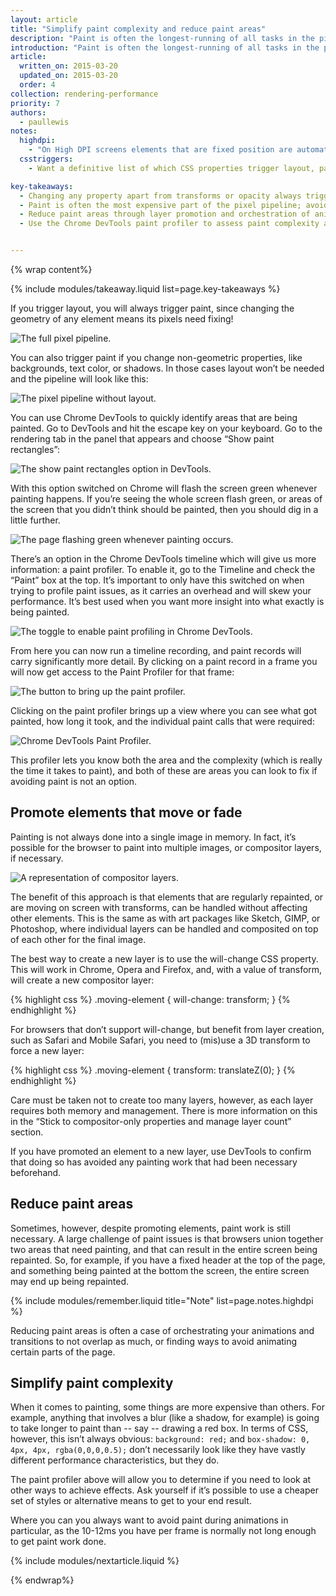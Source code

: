 ```yaml
---
layout: article
title: "Simplify paint complexity and reduce paint areas"
description: "Paint is often the longest-running of all tasks in the pipeline, and one to avoid if at all possible."
introduction: "Paint is often the longest-running of all tasks in the pipeline, and one to avoid if at all possible."
article:
  written_on: 2015-03-20
  updated_on: 2015-03-20
  order: 4
collection: rendering-performance
priority: 7
authors:
  - paullewis
notes:
  highdpi:
    - "On High DPI screens elements that are fixed position are automatically promoted to their own compositor layer. This is not the case on low DPI devices because the promotion changes text rendering from subpixel to grayscale, and layer promotion needs to be done manually."
  csstriggers:
    - Want a definitive list of which CSS properties trigger layout, paint, or composite? Check out <a href="http://csstriggers.com/">CSS Triggers</a>.

key-takeaways:
  - Changing any property apart from transforms or opacity always triggers paint.
  - Paint is often the most expensive part of the pixel pipeline; avoid it where you can.
  - Reduce paint areas through layer promotion and orchestration of animations.
  - Use the Chrome DevTools paint profiler to assess paint complexity and cost; reduce where you can.


---
```

{% wrap content%}

{% include modules/takeaway.liquid list=page.key-takeaways %}

If you trigger layout, you will always trigger paint, since changing the geometry of any element means its pixels need fixing!

<img src="images/simplify-paint-complexity-and-reduce-paint-areas/frame.png" class="center" alt="The full pixel pipeline.">

You can also trigger paint if you change non-geometric properties, like backgrounds, text color, or shadows. In those cases layout won’t be needed and the pipeline will look like this:

<img src="images/simplify-paint-complexity-and-reduce-paint-areas/frame-no-layout.png" class="center" alt="The pixel pipeline without layout.">

You can use Chrome DevTools to quickly identify areas that are being painted. Go to DevTools and hit the escape key on your keyboard. Go to the rendering tab in the panel that appears and choose “Show paint rectangles”:

<img src="images/simplify-paint-complexity-and-reduce-paint-areas/show-paint-rectangles.png" class="center" alt="The show paint rectangles option in DevTools.">

With this option switched on Chrome will flash the screen green whenever painting happens. If you’re seeing the whole screen flash green, or areas of the screen that you didn’t think should be painted, then you should dig in a little further.

<img src="images/simplify-paint-complexity-and-reduce-paint-areas/show-paint-rectangles-green.png" class="center" alt="The page flashing green whenever painting occurs.">

There’s an option in the Chrome DevTools timeline which will give us more information: a paint profiler. To enable it, go to the Timeline and check the “Paint” box at the top. It’s important to only have this switched on when trying to profile paint issues, as it carries an overhead and will skew your performance. It’s best used when you want more insight into what exactly is being painted.

<img src="images/simplify-paint-complexity-and-reduce-paint-areas/paint-profiler-toggle.png" class="center" alt="The toggle to enable paint profiling in Chrome DevTools.">

From here you can now run a timeline recording, and paint records will carry significantly more detail. By clicking on a paint record in a frame you will now get access to the Paint Profiler for that frame:

<img src="images/simplify-paint-complexity-and-reduce-paint-areas/paint-profiler-button.png" class="center" alt="The button to bring up the paint profiler.">

Clicking on the paint profiler brings up a view where you can see what got painted, how long it took, and the individual paint calls that were required:

<img src="images/simplify-paint-complexity-and-reduce-paint-areas/paint-profiler.png" class="center" alt="Chrome DevTools Paint Profiler.">

This profiler lets you know both the area and the complexity (which is really the time it takes to paint), and both of these are areas you can look to fix if avoiding paint is not an option.

## Promote elements that move or fade

Painting is not always done into a single image in memory. In fact, it’s possible for the browser to paint into multiple images, or compositor layers, if necessary.

<img src="images/simplify-paint-complexity-and-reduce-paint-areas/layers.png" class="center" alt="A representation of compositor layers.">

The benefit of this approach is that elements that are regularly repainted, or are moving on screen with transforms, can be handled without affecting other elements. This is the same as with art packages like Sketch, GIMP, or Photoshop, where individual layers can be handled and composited on top of each other for the final image.

The best way to create a new layer is to use the will-change CSS property. This will work in Chrome, Opera and Firefox, and, with a value of transform, will create a new compositor layer:

{% highlight css %}
.moving-element {
  will-change: transform;
}
{% endhighlight %}

For browsers that don’t support will-change, but benefit from layer creation, such as Safari and Mobile Safari, you need to (mis)use a 3D transform to force a new layer:

{% highlight css %}
.moving-element {
  transform: translateZ(0);
}
{% endhighlight %}

Care must be taken not to create too many layers, however, as each layer requires both memory and management. There is more information on this in the “Stick to compositor-only properties and manage layer count” section.

If you have promoted an element to a new layer, use DevTools to confirm that doing so has avoided any painting work that had been necessary beforehand.

## Reduce paint areas
Sometimes, however, despite promoting elements, paint work is still necessary. A large challenge of paint issues is that browsers union together two areas that need painting, and that can result in the entire screen being repainted. So, for example, if you have a fixed header at the top of the page, and something being painted at the bottom the screen, the entire screen may end up being repainted.

{% include modules/remember.liquid title="Note" list=page.notes.highdpi %}

Reducing paint areas is often a case of orchestrating your animations and transitions to not overlap as much, or finding ways to avoid animating certain parts of the page.

## Simplify paint complexity
When it comes to painting, some things are more expensive than others. For example, anything that involves a blur (like a shadow, for example) is going to take longer to paint than -- say -- drawing a red box. In terms of CSS, however, this isn’t always obvious: `background: red;` and `box-shadow: 0, 4px, 4px, rgba(0,0,0,0.5);` don’t necessarily look like they have vastly different performance characteristics, but they do.

The paint profiler above will allow you to determine if you need to look at other ways to achieve effects. Ask yourself if it’s possible to use a cheaper set of styles or alternative means to get to your end result.

Where you can you always want to avoid paint during animations in particular, as the 10-12ms you have per frame is normally not long enough to get paint work done.

{% include modules/nextarticle.liquid %}

{% endwrap%}
